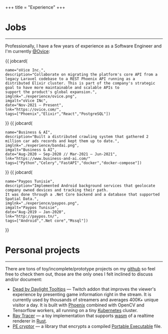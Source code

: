 +++
title = "Experience"
+++

# Jobs

---

Professionally, I have a few years of experience as a Software Engineer and I'm currently [@Ovice](https://ovice.in/):

{{ jobcard(

    name="oVice Inc.",
    description="Collaborate on migrating the platform's core API from a legacy Laravel codebase to a REST Phoenix API running as a
    distributed Elixir cluster. This is part of the company's strategic goal to have more maintainable and scalable APIs to
    support the product's global expansion.",
    imglnk="./experience/ovice.png",
    imgalt="oVice INc",
    date="Nov-2021 – Present",
    lnk="https://ovice.com/",
    tags=["Phoenix","Elixir","React","PostgreSQL"]) 
}}
{{ jobcard(

    name="Business & AI",
    description="Built a distributed crawling system that gathered 2 million car ads records and kept them up to date.",
    imglnk="./experience/bandai.png",
    imgalt="Business & AI",
    date="Aug-2020 – Sep-2020 // Mar-2021 – Jun-2021",
    lnk="https://www.business-and-ai.com/"
    tags=["Python","Celery","FastAPI","docker","docker-compose"]) 
}}
{{ jobcard(

    name="Paypos Tunisie",
    description="Implemented Android background services that geolocate company owned devices and tracking their path.
    It was done through a .Net Core backend and a database that supported Spatial Data.",
    imglnk="./experience/paypos.png",
    imgalt="Paypos Tunisie",
    date="Aug-2019 – Jan-2020",
    lnk="http://paypos.tn/",
    tags=["Android",".Net core","Mssql"]) 
}}


    

# Personal projects

---
There are tons of toy/incomplete/prototype projects on my [github](https://github.com/KiKoS0/) so feel free to check 
them out, those are the only ones I felt inclined to discuss and/or document:
* [Dead by Daylight Tooltips](https://dbdtwitch.com) — Twitch addon that improves the viewer's experience by presenting game information right in the stream.
It is currently used by thousands of streamers and averages 400K+ unique visitor a day. It is built with [Phoenix](https://www.phoenixframework.org) combined with OpenCV and Tensorflow workers, all running on a tiny [Kubernetes](https://kubernetes.io) cluster.
* [Ray Tracer](https://github.com/KiKoS0/ray-tracer) — a toy implementation that supports [wasm](https://webassembly.org/) 
of a realtime renderer in [Rust](https://www.rust-lang.org/).
* [PE cryptor](https://github.com/KiKoS0/Portable-Executable-Encryptor) — a library that encrypts a compiled
[Portable Executable](https://docs.microsoft.com/en-us/windows/win32/debug/pe-format) file.